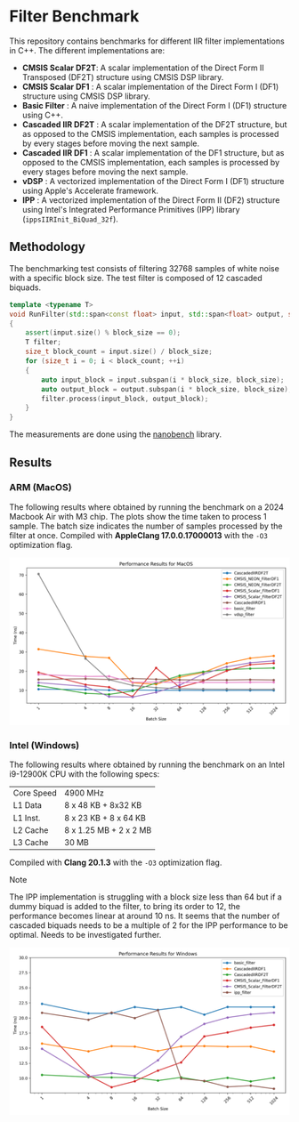 # Filter Benchmark

This repository contains benchmarks for different IIR filter implementations in C++.
The different implementations are:
- **CMSIS Scalar DF2T**: A scalar implementation of the Direct Form II Transposed (DF2T) structure using CMSIS DSP library.
- **CMSIS Scalar DF1** : A scalar implementation of the Direct Form I (DF1) structure using CMSIS DSP library.
- **Basic Filter** : A naive implementation of the Direct Form I (DF1) structure using C++.
- **Cascaded IIR DF2T** : A scalar implementation of the DF2T structure, but as opposed to the CMSIS implementation, each samples is processed by every stages before moving the next sample.
- **Cascaded IIR DF1** : A scalar implementation of the DF1 structure, but as opposed to the CMSIS implementation, each samples is processed by every stages before moving the next sample.
- **vDSP** : A vectorized implementation of the Direct Form I (DF1) structure using Apple's Accelerate framework.
- **IPP** : A vectorized implementation of the Direct Form II (DF2) structure using Intel's Integrated Performance Primitives (IPP) library (`ippsIIRInit_BiQuad_32f`).

## Methodology

The benchmarking test consists of filtering 32768 samples of white noise with a specific block size. The test filter is composed of 12 cascaded biquads.
```cpp
template <typename T>
void RunFilter(std::span<const float> input, std::span<float> output, size_t block_size)
{
    assert(input.size() % block_size == 0);
    T filter;
    size_t block_count = input.size() / block_size;
    for (size_t i = 0; i < block_count; ++i)
    {
        auto input_block = input.subspan(i * block_size, block_size);
        auto output_block = output.subspan(i * block_size, block_size);
        filter.process(input_block, output_block);
    }
}
```

The measurements are done using the [nanobench](https://nanobench.ankerl.com/) library.

## Results

### ARM (MacOS)

The following results where obtained by running the benchmark on a 2024 Macbook Air with M3 chip. The plots show the time taken to process 1 sample. The batch size indicates the number of samples processed by the filter at once. Compiled with **AppleClang 17.0.0.17000013** with the `-O3` optimization flag.


![Benchmark Results](results/perf_results_darwin.png)

### Intel (Windows)

The following results where obtained by running the benchmark on an Intel i9-12900K CPU with the following specs:

|         |        |
|:-----------|:-----------|
| Core Speed | 4900 MHz |
| L1 Data | 8 x 48 KB + 8x32 KB|
| L1 Inst. | 8 x 23 KB + 8 x 64 KB|
| L2 Cache | 8 x 1.25 MB + 2 x 2 MB |
| L3 Cache | 30 MB |

Compiled with **Clang 20.1.3** with the `-O3` optimization flag.

> [!NOTE]
> The IPP implementation is struggling with a block size less than 64 but if a dummy biquad is added to the filter, to bring its order to 12, the performance becomes linear at around 10 ns. It seems that the number of cascaded biquads needs to be a multiple of 2 for the IPP performance to be optimal. Needs to be investigated further.

![Benchmark Results](results/perf_results_win32.png)
